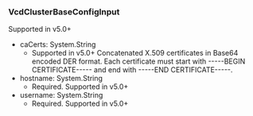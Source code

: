 ### VcdClusterBaseConfigInput
Supported in v5.0+

- caCerts: System.String
  - Supported in v5.0+
      Concatenated X.509 certificates in Base64 encoded DER format. Each certificate must start with -----BEGIN CERTIFICATE----- and end with -----END CERTIFICATE-----.
- hostname: System.String
  - Required. Supported in v5.0+
- username: System.String
  - Required. Supported in v5.0+
